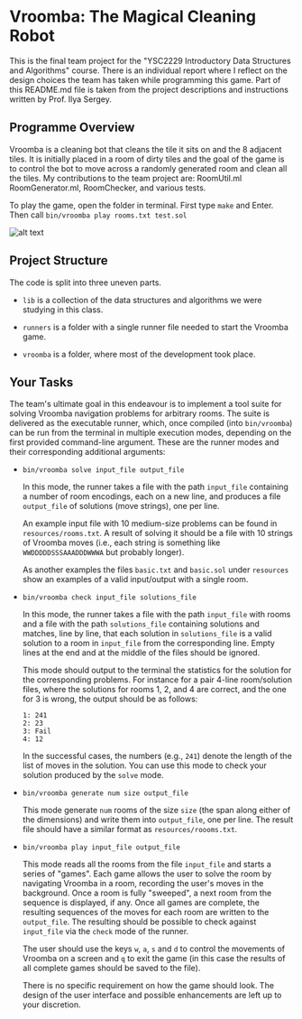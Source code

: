 # Vroomba: The Magical Cleaning Robot

This is the final team project for the "YSC2229 Introductory Data Structures and Algorithms" course. There is an individual report where I reflect on the design choices the team has taken while programming this game. Part of this README.md file is taken from the project descriptions and instructions written by Prof. Ilya Sergey.

## Programme Overview
Vroomba is a cleaning bot that cleans the tile it sits on and the 8 adjacent tiles. It is initially placed in a room of dirty tiles and the goal of the game is to control the bot to move across a randomly generated room and clean all the tiles. My contributions to the team project are: RoomUtil.ml RoomGenerator.ml, RoomChecker, and various tests.

To play the game, open the folder in terminal. First type ```make``` and Enter. Then call ```bin/vroomba play rooms.txt test.sol```

![alt text](https://github.com/tianrui98/Cleaning-Bot-Game/edit/master/interface.png)
## Project Structure

The code is split into three uneven parts.

* `lib` is a collection of the data structures and algorithms we were
  studying in this class. 

* `runners` is a folder with a single runner file needed to start the Vroomba game.

* `vroomba` is a folder, where most of the development took
  place. 
  

## Your Tasks

The team's ultimate goal in this endeavour is to implement a tool suite for
solving Vroomba navigation problems for arbitrary rooms. The suite is
delivered as the executable runner, which, once compiled (into
`bin/vroomba`) can be run from the terminal in multiple execution
modes, depending on the first provided command-line argument. These
are the runner modes and their corresponding additional arguments:

* ```bin/vroomba solve input_file output_file```

  In this mode, the runner takes a file with the path `input_file`
  containing a number of room encodings, each on a new line, and
  produces a file `output_file` of solutions (move strings), one per
  line.

  An example input file with 10 medium-size problems can be found in
  `resources/rooms.txt`. A result of solving it should be a file with
  10 strings of Vroomba moves (i.e., each string is something like
  `WWDDDDDSSSAAADDDWWWA` but probably longer).

  As another examples the files `basic.txt` and `basic.sol` under
  `resources` show an examples of a valid input/output with a single
  room.

* ```bin/vroomba check input_file solutions_file```

  In this mode, the runner takes a file with the path `input_file`
  with rooms and a file with the path `solutions_file` containing
  solutions and matches, line by line, that each solution in
  `solutions_file` is a valid solution to a room in `input_file` from
  the corresponding line. Empty lines at the end and at the middle of
  the files should be ignored.
  
  This mode should output to the terminal the statistics for the
  solution for the corresponding problems. For instance for a pair
  4-line room/solution files, where the solutions for rooms 1, 2, and
  4 are correct, and the one for 3 is wrong, the output should be
  as follows:

  ```
  1: 241
  2: 23
  3: Fail
  4: 12
  ```
  
  In the successful cases, the numbers (e.g., `241`) denote the length
  of the list of moves in the solution. You can use this mode to check
  your solution produced by the `solve` mode.


* ```bin/vroomba generate num size output_file```

  This mode generate `num` rooms of the size `size` (the span along
  either of the dimensions) and write them into `output_file`, one per
  line. The result file should have a similar format as
  `resources/roooms.txt`.
  

* ```bin/vroomba play input_file output_file```

  This mode reads all the rooms from the file `input_file` and starts
  a series of "games". Each game allows the user to solve the room by
  navigating Vroomba in a room, recording the user's moves in the
  background. Once a room is fully "sweeped", a next room from the
  sequence is displayed, if any. Once all games are complete, the
  resulting sequences of the moves for each room are written to the
  `output_file`. The resulting should be possible to check against
  `input_file` via the `check` mode of the runner.

  The user should use the keys `w`, `a`, `s` and `d` to control the
  movements of Vroomba on a screen and `q` to exit the game (in this
  case the results of all complete games should be saved to the file).

  There is no specific requirement on how the game should look. The
  design of the user interface and possible enhancements are left up
  to your discretion.


